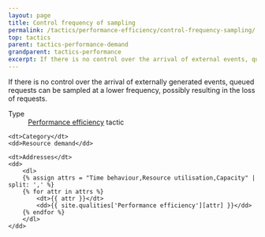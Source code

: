 ```yaml
---
layout: page
title: Control frequency of sampling
permalink: /tactics/performance-efficiency/control-frequency-sampling/
top: tactics
parent: tactics-performance-demand
grandparent: tactics-performance
excerpt: If there is no control over the arrival of external events, queued events can be sampled at a lower frequency. For example rate limiting.
---
```


If there is no control over the arrival of externally generated events, queued requests can be sampled at a lower frequency, possibly resulting in the loss of
requests.

<dl>
    <dt>Type</dt>
    <dd><a href="{{ '/quality/performance-efficiency/' | relative_url }}">Performance efficiency</a> tactic</dd>
    
    <dt>Category</dt>
    <dd>Resource demand</dd>
    
    <dt>Addresses</dt>
    <dd>
        <dl>
        {% assign attrs = "Time behaviour,Resource utilisation,Capacity" | split: ',' %}
        {% for attr in attrs %}
            <dt>{{ attr }}</dt>
            <dd>{{ site.qualities['Performance efficiency'][attr] }}</dd>
        {% endfor %}
        </dl>
    </dd>
</dl>
